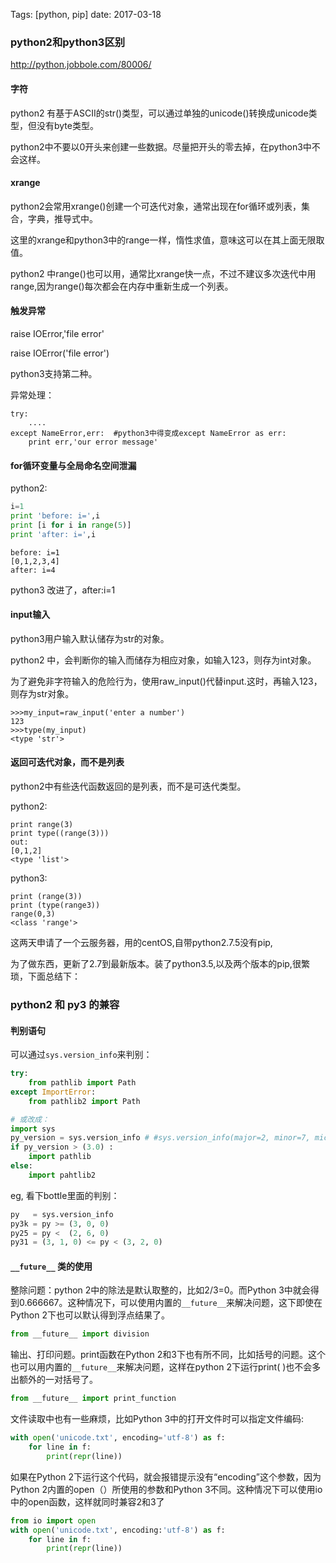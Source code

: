 Tags: [python, pip] date: 2017-03-18




### python2和python3区别

http://python.jobbole.com/80006/

#### 字符

python2 有基于ASCII的str()类型，可以通过单独的unicode()转换成unicode类型，但没有byte类型。

python2中不要以0开头来创建一些数据。尽量把开头的零去掉，在python3中不会这样。



#### xrange

python2会常用xrange()创建一个可迭代对象，通常出现在for循环或列表，集合，字典，推导式中。

这里的xrange和python3中的range一样，惰性求值，意味这可以在其上面无限取值。

python2 中range()也可以用，通常比xrange快一点，不过不建议多次迭代中用range,因为range()每次都会在内存中重新生成一个列表。



#### 触发异常

raise  IOError,'file error'

raise  IOError('file error')

python3支持第二种。

异常处理：

```
try:
	....
except NameError,err:  #python3中得变成except NameError as err:
	print err,'our error message'
```



#### for循环变量与全局命名空间泄漏

python2:

```python
i=1
print 'before: i=',i
print [i for i in range(5)]
print 'after: i=',i
```

```
before: i=1
[0,1,2,3,4]
after: i=4
```

python3 改进了，after:i=1



#### input输入

python3用户输入默认储存为str的对象。

python2 中，会判断你的输入而储存为相应对象，如输入123，则存为int对象。

为了避免非字符输入的危险行为，使用raw_input()代替input.这时，再输入123，则存为str对象。

```
>>>my_input=raw_input('enter a number')
123
>>>type(my_input)
<type 'str'>
```



#### 返回可迭代对象，而不是列表

python2中有些迭代函数返回的是列表，而不是可迭代类型。

python2:

```
print range(3)
print type((range(3)))
out:
[0,1,2]
<type 'list'>
```

python3:

```
print (range(3))
print (type(range3))
range(0,3)
<class 'range'>
```





这两天申请了一个云服务器，用的centOS,自带python2.7.5没有pip,

为了做东西，更新了2.7到最新版本。装了python3.5,以及两个版本的pip,很繁琐，下面总结下：





### python2 和 py3 的兼容

#### 判别语句

可以通过`sys.version_info`来判别：

```python
try:
    from pathlib import Path
except ImportError:
    from pathlib2 import Path

# 或改成：
import sys
py_version = sys.version_info # #sys.version_info(major=2, minor=7, micro=5, releaselevel='final', serial=0)
if py_version > (3.0) :
    import pathlib
else:
    import pahtlib2
```



eg, 看下bottle里面的判别：

```python
py   = sys.version_info 
py3k = py >= (3, 0, 0)
py25 = py <  (2, 6, 0)
py31 = (3, 1, 0) <= py < (3, 2, 0)
```





#### `__future__` 类的使用

整除问题：python 2中的除法是默认取整的，比如2/3=0。而Python 3中就会得到0.666667。这种情况下，可以使用内置的`__future__`来解决问题，这下即使在Python 2下也可以默认得到浮点结果了。

```python
from __future__ import division
```

输出、打印问题。print函数在Python 2和3下也有所不同，比如括号的问题。这个也可以用内置的`__future__`来解决问题，这样在python 2下运行print( )也不会多出额外的一对括号了。

```python
from __future__ import print_function
```

文件读取中也有一些麻烦，比如Python 3中的打开文件时可以指定文件编码:
```python
with open('unicode.txt', encoding='utf-8') as f:
    for line in f:
        print(repr(line))
```


如果在Python 2下运行这个代码，就会报错提示没有“encoding”这个参数，因为Python 2内置的open（）所使用的参数和Python 3不同。这种情况下可以使用io中的open函数，这样就同时兼容2和3了

```python
from io import open
with open('unicode.txt', encoding:'utf-8') as f:
    for line in f:
        print(repr(line))
```

